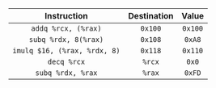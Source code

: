 | Instruction | Destination | Value |
| :---------: | :---------: | :---: |
| `addq %rcx, (%rax)` | `0x100` | `0x100` |
| `subq %rdx, 8(%rax)` | `0x108` | `0xA8` |
| `imulq $16, (%rax, %rdx, 8)` | `0x118` | `0x110` |
| `decq %rcx` | `%rcx` | `0x0` |
| `subq %rdx, %rax` | `%rax` | `0xFD` |
